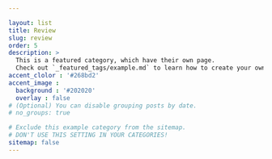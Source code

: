 ```yaml
---

layout: list
title: Review
slug: review
order: 5
description: >
  This is a featured category, which have their own page.
  Check out `_featured_tags/example.md` to learn how to create your own.
accent_clolor : '#268bd2'
accent_image :
  background : '#202020'
  overlay : false
# (Optional) You can disable grouping posts by date.
# no_groups: true

# Exclude this example category from the sitemap.
# DON'T USE THIS SETTING IN YOUR CATEGORIES!
sitemap: false
---
```

